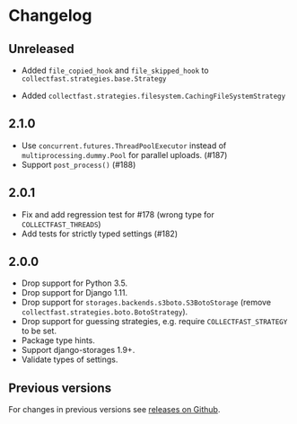 # Changelog

## Unreleased

- Added `file_copied_hook` and `file_skipped_hook` to
  `collectfast.strategies.base.Strategy`

- Added `collectfast.strategies.filesystem.CachingFileSystemStrategy`


## 2.1.0

- Use `concurrent.futures.ThreadPoolExecutor` instead of
  `multiprocessing.dummy.Pool` for parallel uploads. (#187)
- Support `post_process()` (#188)

## 2.0.1

- Fix and add regression test for #178 (wrong type for `COLLECTFAST_THREADS`)
- Add tests for strictly typed settings (#182)

## 2.0.0

- Drop support for Python 3.5.
- Drop support for Django 1.11.
- Drop support for `storages.backends.s3boto.S3BotoStorage` (remove
  `collectfast.strategies.boto.BotoStrategy`).
- Drop support for guessing strategies, e.g. require
  `COLLECTFAST_STRATEGY` to be set.
- Package type hints.
- Support django-storages 1.9+.
- Validate types of settings.

## Previous versions

For changes in previous versions see [releases on Github][releases].

[releases]: https://github.com/antonagestam/collectfast/releases
